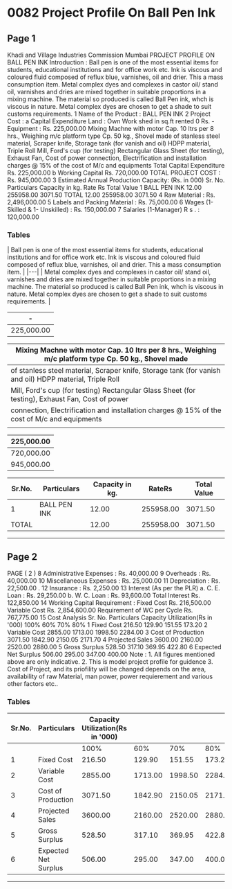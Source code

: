 # 0082 Project Profile On Ball Pen Ink

## Page 1

Khadi and Village Industries Commission Mumbai PROJECT PROFILE ON BALL PEN INK Introduction : Ball pen is one of the most essential items for students, educational institutions and for office work etc. Ink is viscous and coloured fluid composed of reflux blue, varnishes, oil and drier. This a mass consumption item. Metal complex dyes and complexes in castor oil/ stand oil, varnishes and dries are mixed together in suitable proportions in a mixing machine. The material so produced is called Ball Pen ink, whch is viscous in nature. Metal complex dyes are chosen to get a shade to suit customs requirements. 1 Name of the Product : BALL PEN INK 2 Project Cost : a Capital Expenditure Land : Own Work shed in sq.ft rented 0 Rs. - Equipment : Rs. 225,000.00 Mixing Machne with motor Cap. 10 ltrs per 8 hrs., Weighing m/c platform type Cp. 50 kg., Shovel made of stanless steel material, Scraper knife, Storage tank (for vanish and oil) HDPP material, Triple Roll Mill, Ford's cup (for testing) Rectangular Glass Sheet (for testing), Exhaust Fan, Cost of power connection, Electrification and installation charges @ 15% of the cost of M/c and equipments Total Capital Expenditure Rs. 225,000.00 b Working Capital Rs. 720,000.00 TOTAL PROJECT COST : Rs. 945,000.00 3 Estimated Annual Production Capacity: (Rs. in 000) Sr. No. Particulars Capacity in kg. Rate Rs Total Value 1 BALL PEN INK 12.00 255958.00 3071.50 TOTAL 12.00 255958.00 3071.50 4 Raw Material : Rs. 2,496,000.00 5 Labels and Packing Material : Rs. 75,000.00 6 Wages (1-Skilled & 1- Unskilled) : Rs. 150,000.00 7 Salaries (1-Manager) R s . : 120,000.00

### Tables

| Ball pen is one of the most essential items for students, educational institutions and for office work
etc. Ink is viscous and coloured fluid composed of reflux blue, varnishes, oil and drier. This a mass
consumption item. |
|---|
| Metal complex dyes and complexes in castor oil/ stand oil, varnishes and dries are mixed together in suitable
proportions in a mixing machine. The material so produced is called Ball Pen ink, whch is viscous in nature.
Metal complex dyes are chosen to get a shade to suit customs requirements. |

| - |
|---|
| 225,000.00 |

| Mixing Machne with motor Cap. 10 ltrs per 8 hrs., Weighing m/c platform type Cp. 50 kg., Shovel made |
|---|
| of stanless steel material, Scraper knife, Storage tank (for vanish and oil) HDPP material, Triple Roll
Mill, Ford's cup (for testing) Rectangular Glass Sheet (for testing), Exhaust Fan, Cost of power |
| connection, Electrification and installation charges @ 15% of the cost of M/c and equipments |
|  |

| 225,000.00 |
|---|
| 720,000.00 |
| 945,000.00 |

| Sr.No. | Particulars | Capacity in kg. | RateRs | Total Value |
|---|---|---|---|---|
| 1 | BALL PEN INK | 12.00 | 255958.00 | 3071.50 |
| TOTAL |  | 12.00 | 255958.00 | 3071.50 |

---

## Page 2

PAGE ( 2 ) 8 Administrative Expenses : Rs. 40,000.00 9 Overheads : Rs. 40,000.00 10 Miscellaneous Expenses : Rs. 25,000.00 11 Depreciation : Rs. 22,500.00 . 12 Insurance : Rs. 2,250.00 13 Interest (As per the PLR) a. C. E. Loan : Rs. 29,250.00 b. W. C. Loan : Rs. 93,600.00 Total Interest Rs. 122,850.00 14 Working Capital Requirement : Fixed Cost Rs. 216,500.00 Variable Cost Rs. 2,854,600.00 Requirement of WC per Cycle Rs. 767,775.00 15 Cost Analysis Sr. No. Particulars Capacity Utilization(Rs in '000) 100% 60% 70% 80% 1 Fixed Cost 216.50 129.90 151.55 173.20 2 Variable Cost 2855.00 1713.00 1998.50 2284.00 3 Cost of Production 3071.50 1842.90 2150.05 2171.70 4 Projected Sales 3600.00 2160.00 2520.00 2880.00 5 Gross Surplus 528.50 317.10 369.95 422.80 6 Expected Net Surplus 506.00 295.00 347.00 400.00 Note : 1. All figures mentioned above are only indicative. 2. This is model project profile for guidence 3. Cost of Project, and its priofility will be changed depends on the area, availability of raw Material, man power, power requierement and various other factors etc..

### Tables

| Sr.No. | Particulars | Capacity Utilization(Rs in '000) |  |  |  |
|---|---|---|---|---|---|
|  |  | 100% | 60% | 70% | 80% |
| 1 | Fixed Cost | 216.50 | 129.90 | 151.55 | 173.20 |
| 2 | Variable Cost | 2855.00 | 1713.00 | 1998.50 | 2284.00 |
| 3 | Cost of Production | 3071.50 | 1842.90 | 2150.05 | 2171.70 |
| 4 | Projected Sales | 3600.00 | 2160.00 | 2520.00 | 2880.00 |
| 5 | Gross Surplus | 528.50 | 317.10 | 369.95 | 422.80 |
| 6 | Expected Net Surplus | 506.00 | 295.00 | 347.00 | 400.00 |

---
